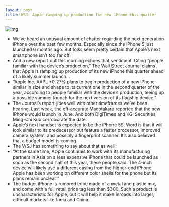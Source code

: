 ```yaml
---
layout: post
title: WSJ- Apple ramping up production for new iPhone this quarter
---
```

![img](http://media.idownloadblog.com/wp-content/uploads/2012/10/Foxconn4-thumb-620x401-102212.png)
* We’ve heard an unusual amount of chatter regarding the next generation iPhone over the past few months. Especially since the iPhone 5 just launched 6 months ago. But folks seem pretty certain that Apple’s next smartphone isn’t too far off.
* And a new report out this morning echoes that sentiment. Citing “people familiar with the device’s production,” The Wall Street Journal claims that Apple is ramping up production of its new iPhone this quarter ahead of a likely summer launch…
* “Apple Inc. AAPL +0.27% plans to begin production of a new iPhone similar in size and shape to its current one in the second quarter of the year, according to people familiar with the device’s production, teeing up a possible summer launch for the next version of its flagship device.”
* The Journal’s report jibes well with other timeframes we’ve been hearing. Last week, the oft-accurate Macotakara reported that the new iPhone would launch in June. And both DigiTimes and KGI Securities’ Ming-Chi Kuo corroborate the date.
* Apple’s next handset is expected to be the iPhone 5S. Word is that it will look similar to its predecessor but feature a faster processor, improved camera system, and possibly a fingerprint scanner. It’s also believed that a budget model is coming.
* The WSJ has something to say about that as well:
* “At the same time, Apple continues to work with its manufacturing partners in Asia on a less expensive iPhone that could be launched as soon as the second half of this year, these people said. The 4-inch device will likely use a different casing from the higher-end iPhone. Apple has been working on different color shells for the phone but its plans remain unclear.”
* The budget iPhone is rumored to be made of a metal and plastic mix, and come with a full retail price tag less than $300. Such a product is uncharacteristic for Apple, but it will help it make inroads into larger, difficult markets like India and China.

